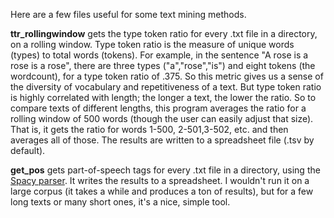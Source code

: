 Here are a few files useful for some text mining methods.

<b>ttr_rollingwindow</b> gets the type token ratio for every .txt file in a directory, on a rolling window. Type token ratio is the measure of unique words (types) to total words (tokens). For example, in the sentence "A rose is a rose is a rose", there are three types ("a","rose","is") and eight tokens (the wordcount), for a type token ratio of .375. So this metric gives us a sense of the diversity of vocabulary and repetitiveness of a text. But type token ratio is highly correlated with length; the longer a text, the lower the ratio. So to compare texts of different lengths, this program averages the ratio for a rolling window of 500 words (though the user can easily adjust that size). That is, it gets the ratio for words 1-500, 2-501,3-502, etc. and then averages all of those. The results are written to a spreadsheet file (.tsv by default).

<b>get_pos</b> gets part-of-speech tags for every .txt file in a directory, using the <a href="https://spacy.io/usage/linguistic-features#pos-tagging">Spacy parser</a>. It writes the results to a spreadsheet. I wouldn't run it on a large corpus (it takes a while and produces a ton of results), but for a few long texts or many short ones, it's a nice, simple tool.
